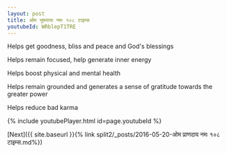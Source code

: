 ```yaml
---
layout: post
title: ओम भूषयाया नमः १०८ टाइम्स
youtubeId: WRblepT1TRE
---
```

 
 
Helps get goodness, bliss and peace and God's blessings
 
Helps remain focused, help generate inner energy 
 
Helps boost physical and mental health 
 
Helps remain grounded and generates a sense of gratitude towards the greater power 
 
Helps reduce bad karma
 
 
 
 


{% include youtubePlayer.html id=page.youtubeId %}
 
[Next]({{ site.baseurl }}{% link  split2/_posts/2016-05-20-ओम प्राणदाय नमः १०८ टाइम्स.md%})
 
